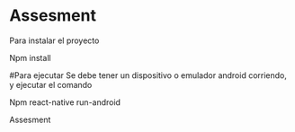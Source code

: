 # Assesment

Para instalar el proyecto 

Npm install 

#Para ejecutar 
Se debe tener un dispositivo o emulador android corriendo, y ejecutar el comando 

Npm react-native run-android 


Assesment
